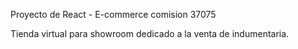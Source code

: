 Proyecto de React - E-commerce comision 37075

Tienda virtual para showroom dedicado a la venta de indumentaria.
